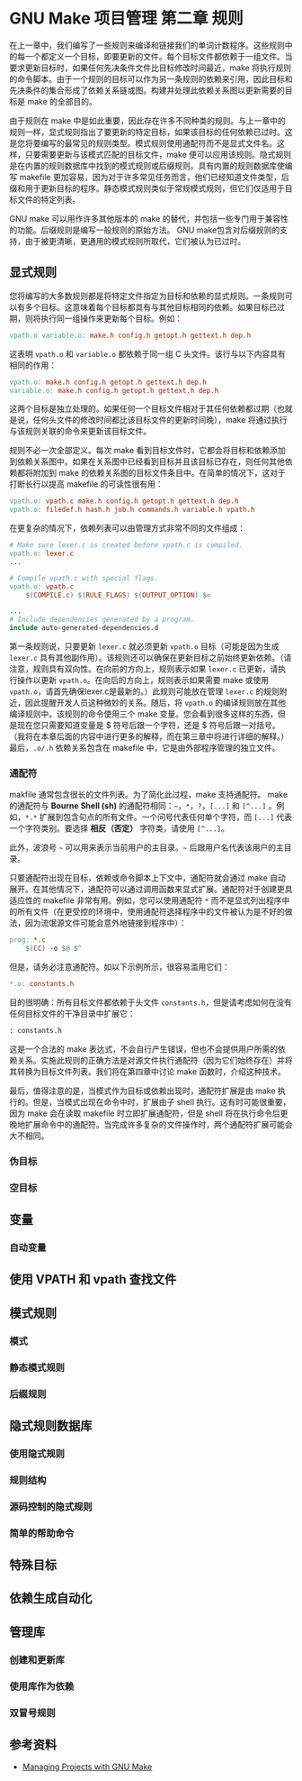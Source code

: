 # GNU Make 项目管理 第二章 规则

[annotation]: <id> (09443028-3ef7-4314-8998-5593c2b8c8c8)
[annotation]: <status> (public)
[annotation]: <create_time> (2021-04-18 17:40:01)
[annotation]: <category> (读书笔记)
[annotation]: <tags> (Make|Makefile|GNU)
[annotation]: <topic> (GNU Make 项目管理)
[annotation]: <index> (2)
[annotation]: <comments> (true)
[annotation]: <url> (http://blog.ccyg.studio/article/09443028-3ef7-4314-8998-5593c2b8c8c8)

在上一章中，我们编写了一些规则来编译和链接我们的单词计数程序。这些规则中的每一个都定义一个目标，即要更新的文件。每个目标文件都依赖于一组文件。当要求更新目标时，如果任何先决条件文件比目标修改时间最近，make 将执行规则的命令脚本。由于一个规则的目标可以作为另一条规则的依赖来引用，因此目标和先决条件的集合形成了依赖关系链或图。构建并处理此依赖关系图以更新需要的目标是 make 的全部目的。

由于规则在 make 中是如此重要，因此存在许多不同种类的规则。与上一章中的规则一样，显式规则指出了要更新的特定目标，如果该目标的任何依赖已过时。这是您将要编写的最常见的规则类型。模式规则使用通配符而不是显式文件名。这样，只要需要更新与该模式匹配的目标文件，make 便可以应用该规则。隐式规则是在内置的规则数据库中找到的模式规则或后缀规则。具有内置的规则数据库使编写 makefile 更加容易，因为对于许多常见任务而言，他们已经知道文件类型，后缀和用于更新目标的程序。静态模式规则类似于常规模式规则，但它们仅适用于目标文件的特定列表。

GNU make 可以用作许多其他版本的 make 的替代，并包括一些专门用于兼容性的功能。后缀规则是编写一般规则的原始方法。 GNU make包含对后缀规则的支持，由于被更清晰，更通用的模式规则所取代，它们被认为已过时。

## 显式规则

您将编写的大多数规则都是将特定文件指定为目标和依赖的显式规则。一条规则可以有多个目标。这意味着每个目标都具有与其他目标相同的依赖。如果目标已过期，则将执行同一组操作来更新每个目标。例如：

```makefile
vpath.o variable.o: make.h config.h getopt.h gettext.h dep.h
```

这表明 `vpath.o` 和 `variable.o` 都依赖于同一组 C 头文件。该行与以下内容具有相同的作用：

```makefile
vpath.o: make.h config.h getopt.h gettext.h dep.h
variable.o: make.h config.h getopt.h gettext.h dep.h
```

这两个目标是独立处理的。如果任何一个目标文件相对于其任何依赖都过期（也就是说，任何头文件的修改时间都比该目标文件的更新时间晚），make 将通过执行与该规则关联的命令来更新该目标文件。

规则不必一次全部定义。每次 make 看到目标文件时，它都会将目标和依赖添加到依赖关系图中。如果在关系图中已经看到目标并且该目标已存在，则任何其他依赖都将附加到 make 的依赖关系图的目标文件条目中。在简单的情况下，这对于打断长行以提高 makefile 的可读性很有用：

```makefile
vpath.o: vpath.c make.h config.h getopt.h gettext.h dep.h
vpath.o: filedef.h hash.h job.h commands.h variable.h vpath.h
```

在更复杂的情况下，依赖列表可以由管理方式非常不同的文件组成：

```makefile
# Make sure lexer.c is created before vpath.c is compiled.
vpath.o: lexer.c
...

# Compile vpath.c with special flags.
vpath.o: vpath.c
    $(COMPILE.c) $(RULE_FLAGS) $(OUTPUT_OPTION) $<

...
# Include dependencies generated by a program.
include auto-generated-dependencies.d
```

第一条规则说，只要更新 `lexer.c` 就必须更新 `vpath.o` 目标（可能是因为生成 `lexer.c` 具有其他副作用）。该规则还可以确保在更新目标之前始终更新依赖。（请注意，规则具有双向性。在向前的方向上，规则表示如果 `lexer.c` 已更新，请执行操作以更新 `vpath.o`。在向后的方向上，规则表示如果需要 make 或使用 `vpath.o`，请首先确保lexer.c是最新的。）此规则可能放在管理 `lexer.c` 的规则附近，因此提醒开发人员这种微妙的关系。随后，将 `vpath.o` 的编译规则放在其他编译规则中。该规则的命令使用三个 make 变量。您会看到很多这样的东西，但是现在您只需要知道变量是 $ 符号后跟一个字符，还是 $ 符号后跟一对括号。 （我将在本章后面的内容中进行更多的解释，而在第三章中将进行详细的解释。）最后，`.o/.h` 依赖关系包含在 makefile 中，它是由外部程序管理的独立文件。

### 通配符

makfile 通常包含很长的文件列表。为了简化此过程，make 支持通配符。 make 的通配符与 **Bourne Shell (sh)** 的通配符相同：`~`，`*`，`?`，`[...]` 和 `[^...]` 。例如，`*.*` 扩展到包含句点的所有文件。一个问号代表任何单个字符，而 `[...]` 代表一个字符类别。要选择 **相反（否定）** 字符类，请使用 `[^...]`。

此外，波浪号 `~` 可以用来表示当前用户的主目录。`~` 后跟用户名代表该用户的主目录。

只要通配符出现在目标，依赖或命令脚本上下文中，通配符就会通过 make 自动展开。在其他情况下，通配符可以通过调用函数来显式扩展。通配符对于创建更具适应性的 makefile 非常有用。例如，您可以使用通配符 `*` 而不是显式列出程序中的所有文件（在更受控的环境中，使用通配符选择程序中的文件被认为是不好的做法，因为流氓源文件可能会意外地链接到程序中）：

```makefile
prog: *.c
    $(CC) -o $@ $^
```

但是，请务必注意通配符。如以下示例所示，很容易滥用它们：

```makefile
*.o: constants.h
```

目的很明确：所有目标文件都依赖于头文件 `constants.h`，但是请考虑如何在没有任何目标文件的干净目录中扩展它：

```makefile
: constants.h
```


这是一个合法的 make 表达式，不会自行产生错误，但也不会提供用户所需的依赖关系。实施此规则的正确方法是对源文件执行通配符（因为它们始终存在）并将其转换为目标文件列表。我们将在第四章中讨论 make 函数时，介绍这种技术。

最后，值得注意的是，当模式作为目标或依赖出现时，通配符扩展是由 make 执行的。但是，当模式出现在命令中时，扩展由子 shell 执行。这有时可能很重要，因为 make 会在读取 makefile 时立即扩展通配符，但是 shell 将在执行命令后更晚地扩展命令中的通配符。当完成许多复杂的文件操作时，两个通配符扩展可能会大不相同。

### 伪目标

### 空目标

## 变量

### 自动变量

## 使用 VPATH 和 vpath 查找文件

## 模式规则

### 模式

### 静态模式规则

### 后缀规则

## 隐式规则数据库

### 使用隐式规则

### 规则结构

### 源码控制的隐式规则

### 简单的帮助命令

## 特殊目标

## 依赖生成自动化

## 管理库

### 创建和更新库

### 使用库作为依赖

### 双冒号规则

## 参考资料

- [Managing Projects with GNU Make](https://book.douban.com/subject/1850994/)